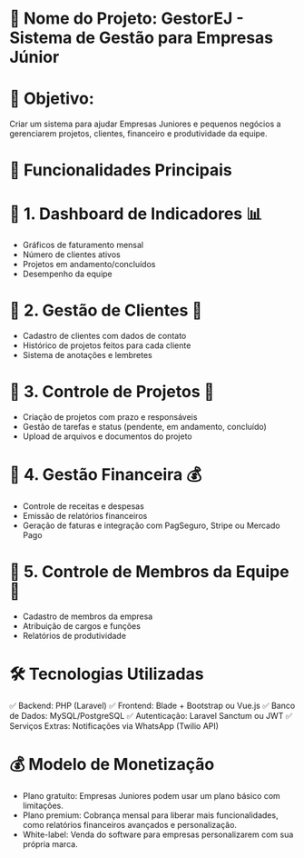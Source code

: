# 📌 Nome do Projeto: GestorEJ - Sistema de Gestão para Empresas Júnior

# 🎯 Objetivo:
Criar um sistema para ajudar Empresas Juniores e pequenos negócios a gerenciarem projetos, clientes, financeiro e produtividade da equipe.

# 🔹 Funcionalidades Principais

# 🔸 1. Dashboard de Indicadores 📊
- Gráficos de faturamento mensal
- Número de clientes ativos
- Projetos em andamento/concluídos
- Desempenho da equipe

# 🔸 2. Gestão de Clientes 👥
- Cadastro de clientes com dados de contato
- Histórico de projetos feitos para cada cliente
- Sistema de anotações e lembretes

# 🔸 3. Controle de Projetos 📂
- Criação de projetos com prazo e responsáveis
- Gestão de tarefas e status (pendente, em andamento, concluído)
- Upload de arquivos e documentos do projeto

# 🔸 4. Gestão Financeira 💰
- Controle de receitas e despesas
- Emissão de relatórios financeiros
- Geração de faturas e integração com PagSeguro, Stripe ou Mercado Pago

# 🔸 5. Controle de Membros da Equipe 🏢
- Cadastro de membros da empresa
- Atribuição de cargos e funções
- Relatórios de produtividade

# 🛠️ Tecnologias Utilizadas
✅ Backend: PHP (Laravel)
✅ Frontend: Blade + Bootstrap ou Vue.js
✅ Banco de Dados: MySQL/PostgreSQL
✅ Autenticação: Laravel Sanctum ou JWT
✅ Serviços Extras: Notificações via WhatsApp (Twilio API)

# 💰 Modelo de Monetização
- Plano gratuito: Empresas Juniores podem usar um plano básico com limitações.
- Plano premium: Cobrança mensal para liberar mais funcionalidades, como relatórios financeiros avançados e personalização.
- White-label: Venda do software para empresas personalizarem com sua própria marca.


